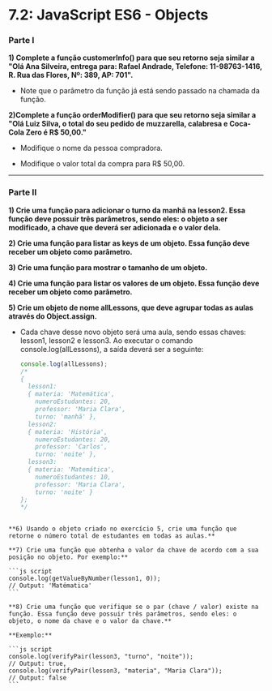 # 7.2: JavaScript ES6 - Objects

### Parte I

**1) Complete a função customerInfo() para que seu retorno seja similar a "Olá Ana Silveira, entrega para: Rafael Andrade, Telefone: 11-98763-1416, R. Rua das Flores, Nº: 389, AP: 701".**

- Note que o parâmetro da função já está sendo passado na chamada da função.

**2)Complete a função orderModifier() para que seu retorno seja similar a "Olá Luiz Silva, o total do seu pedido de muzzarella, calabresa e Coca-Cola Zero é R$ 50,00."**

- Modifique o nome da pessoa compradora.

- Modifique o valor total da compra para R$ 50,00.

<hr>

### Parte II

**1) Crie uma função para adicionar o turno da manhã na lesson2. Essa função deve possuir três parâmetros, sendo eles: o objeto a ser modificado, a chave que deverá ser adicionada e o valor dela.**

**2) Crie uma função para listar as keys de um objeto. Essa função deve receber um objeto como parâmetro.**

**3) Crie uma função para mostrar o tamanho de um objeto.**

**4) Crie uma função para listar os valores de um objeto. Essa função deve receber um objeto como parâmetro.**

**5) Crie um objeto de nome allLessons, que deve agrupar todas as aulas através do Object.assign.**

- Cada chave desse novo objeto será uma aula, sendo essas chaves: lesson1, lesson2 e lesson3. Ao executar o comando console.log(allLessons), a saída deverá ser a seguinte:

  ```js script
  console.log(allLessons);
  /*
  {
    lesson1:
    { materia: 'Matemática',
      numeroEstudantes: 20,
      professor: 'Maria Clara',
      turno: 'manhã' },
    lesson2:
    { materia: 'História',
      numeroEstudantes: 20,
      professor: 'Carlos',
      turno: 'noite' },
    lesson3:
    { materia: 'Matemática',
      numeroEstudantes: 10,
      professor: 'Maria Clara',
      turno: 'noite' }
  };
  */
  ```

````

**6) Usando o objeto criado no exercício 5, crie uma função que retorne o número total de estudantes em todas as aulas.**

**7) Crie uma função que obtenha o valor da chave de acordo com a sua posição no objeto. Por exemplo:**

```js script
console.log(getValueByNumber(lesson1, 0));
// Output: 'Matématica'
```

**8) Crie uma função que verifique se o par (chave / valor) existe na função. Essa função deve possuir três parâmetros, sendo eles: o objeto, o nome da chave e o valor da chave.**

**Exemplo:**

```js script
console.log(verifyPair(lesson3, "turno", "noite"));
// Output: true,
console.log(verifyPair(lesson3, "materia", "Maria Clara"));
// Output: false
```
````
